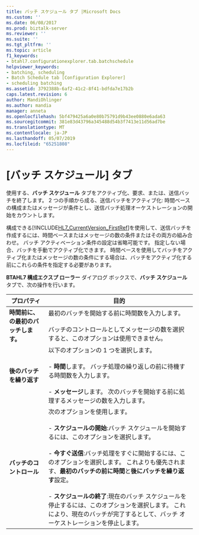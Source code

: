 ```yaml
---
title: バッチ スケジュール タブ |Microsoft Docs
ms.custom: ''
ms.date: 06/08/2017
ms.prod: biztalk-server
ms.reviewer: ''
ms.suite: ''
ms.tgt_pltfrm: ''
ms.topic: article
f1_keywords:
- btahl7.configurationexplorer.tab.batchschedule
helpviewer_keywords:
- batching, scheduling
- Batch Schedule tab [Configuration Explorer]
- scheduling batching
ms.assetid: 3792388b-6af2-41c2-8f41-bdfda7e17b2b
caps.latest.revision: 6
author: MandiOhlinger
ms.author: mandia
manager: anneta
ms.openlocfilehash: 5bf479425a6a0e80b75791d9b43ee0880e6ada63
ms.sourcegitcommit: 381e83d43796a345488d54b3f7413e11d56ad7be
ms.translationtype: MT
ms.contentlocale: ja-JP
ms.lasthandoff: 05/07/2019
ms.locfileid: "65251808"
---
```

# <a name="batch-schedule-tab"></a>[バッチ スケジュール] タブ
使用する、**バッチ スケジュール** タブをアクティブ化、要求、または、送信バッチを終了します。 2 つの手順から成る、送信バッチをアクティブ化: 時間ベースの構成またはメッセージが条件とし、送信バッチ処理オーケストレーションの開始をカウントします。  
  
 構成できる[!INCLUDE[HL7_CurrentVersion_FirstRef](../../includes/hl7-currentversion-firstref-md.md)]を使用して、送信バッチを作成するには、時間ベースまたはメッセージの数の条件またはその両方の組み合わせ。 バッチ アクティベーション条件の設定は省略可能です。 指定しない場合、バッチを手動でアクティブ化できます。 時間ベースを使用してバッチをアクティブ化またはメッセージの数の条件にする場合は、バッチをアクティブ化する前にこれらの条件を指定する必要があります。  
  
 **BTAHL7 構成エクスプ ローラー**  ダイアログ ボックスで、**バッチ スケジュール** タブで、次の操作を行います。  
  
|プロパティ|目的|  
|--------------|----------------|  
|**時間前に、の最初のバッチします。**|最初のバッチを開始する前に時間数を入力します。<br /><br /> バッチのコントロールとしてメッセージの数を選択すると、このオプションは使用できません。|  
|**後のバッチを繰り返す**|以下のオプションの 1 つを選択します。<br /><br /> -                   **時間**します。 バッチ処理の繰り返しの前に待機する時間数を入力します。<br /><br /> -                   **メッセージ**します。 次のバッチを開始する前に処理するメッセージの数を入力します。|  
|**バッチのコントロール**|次のオプションを使用します。<br /><br /> -                   **スケジュールの開始**:バッチ スケジュールを開始するには、このオプションを選択します。<br /><br /> -                   **今すぐ送信**:バッチ処理をすぐに開始するには、このオプションを選択します。 これよりも優先されます、**最初のバッチの前に時間**と**後にバッチを繰り返す**設定。<br /><br /> -                   **スケジュールの終了**:現在のバッチ スケジュールを停止するには、このオプションを選択します。 これにより、現在のバッチが完了するとして、バッチ オーケストレーションを停止します。|